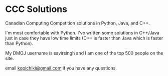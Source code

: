 # CCC Solutions

Canadian Computing Competition solutions in Python, Java, and C++.

I'm most comfortable with Python.
I've written some solutions in C++/Java just in case they have low time limits (C++ is faster than Java which is faster than Python).

My DMOJ username is savirsingh and I am one of the top 500 people on the site.

email kopichiki@gmail.com if you have any questions.
